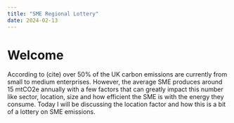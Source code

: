 ```yaml
---
title: "SME Regional Lottery"
date: 2024-02-13
---
```


# Welcome

According to (cite) over 50% of the UK carbon emissions are currently from small to medium enterprises.  However, the average SME produces around 15 mtCO2e annually with a few factors that can greatly impact this number like sector, location, size and how efficient the SME is with the energy they consume.  Today I will be discussing the location factor and how this is a bit of a lottery on SME emissions.

